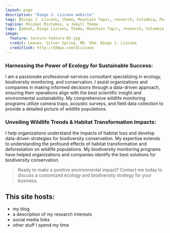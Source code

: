 ```yaml
---
layout: page
description: "Diego J. Lizcano website"
tags: [Diego J. Lizcano, theme, Mountain Tapir, research, Colombia, Paramo, Tapirus pinchaque]
tagline: Minimal Mistakes, a Jekyll Theme
tags: [about, Diego Lizcano, theme, Mountain Tapir, research, Colombia, Paramo]
image:
  feature: texture-feature-05.jpg
  credit: Leaves, Silver Spring, MD, USA. Diego J. Lizcano
  creditlink: http://500px.com/dlizcano
---
```

### Harnessing the Power of Ecology for Sustainable Success: 

I am a passionate professional-services consultant specializing in ecology, biodiversity monitoring, and conservation. I assist organizations and companies in making informed decisions through a data-driven approach, ensuring their operations align with the best scientific insight and environmental sustainability. My comprehensive wildlife monitoring programs utilize camera traps, acoustic surveys, and field data collection to provide a detailed picture of wildlife populations.

### Unveiling Wildlife Trends & Habitat Transformation Impacts: 

I help organizations understand the impacts of habitat loss and develop data-driven strategies for biodiversity conservation. My expertise extends to understanding the profound effects of habitat transformation and deforestation on wildlife populations.  My biodiversity monitoring programs have helped organizations and companies identify the best solutions for biodiversity conservation.

> Ready to make a positive environmental impact? Contact me today to discuss a customized ecology and biodiversity strategy for your business.

## This site hosts:

* my blog
* a description of my research interests
* social media links
* other stuff I spend my time
